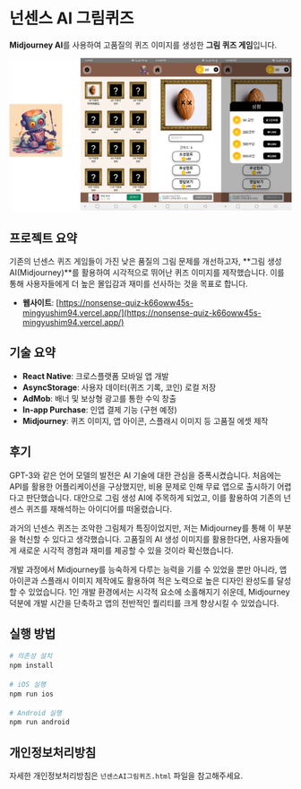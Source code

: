 # 넌센스 AI 그림퀴즈

**Midjourney AI**를 사용하여 고품질의 퀴즈 이미지를 생성한 **그림 퀴즈 게임**입니다.

![앱 스크린샷](example.png)

## 프로젝트 요약

기존의 넌센스 퀴즈 게임들이 가진 낮은 품질의 그림 문제를 개선하고자, **그림 생성 AI(Midjourney)**를 활용하여 시각적으로 뛰어난 퀴즈 이미지를 제작했습니다. 이를 통해 사용자들에게 더 높은 몰입감과 재미를 선사하는 것을 목표로 합니다.

- **웹사이트**: [https://nonsense-quiz-k66oww45s-mingyushim94.vercel.app/](https://nonsense-quiz-k66oww45s-mingyushim94.vercel.app/)

## 기술 요약

- **React Native**: 크로스플랫폼 모바일 앱 개발
- **AsyncStorage**: 사용자 데이터(퀴즈 기록, 코인) 로컬 저장
- **AdMob**: 배너 및 보상형 광고를 통한 수익 창출
- **In-app Purchase**: 인앱 결제 기능 (구현 예정)
- **Midjourney**: 퀴즈 이미지, 앱 아이콘, 스플래시 이미지 등 고품질 에셋 제작

## 후기

GPT-3와 같은 언어 모델의 발전은 AI 기술에 대한 관심을 증폭시켰습니다. 처음에는 API를 활용한 어플리케이션을 구상했지만, 비용 문제로 인해 무료 앱으로 출시하기 어렵다고 판단했습니다. 대안으로 그림 생성 AI에 주목하게 되었고, 이를 활용하여 기존의 넌센스 퀴즈를 재해석하는 아이디어를 떠올렸습니다.

과거의 넌센스 퀴즈는 조악한 그림체가 특징이었지만, 저는 Midjourney를 통해 이 부분을 혁신할 수 있다고 생각했습니다. 고품질의 AI 생성 이미지를 활용한다면, 사용자들에게 새로운 시각적 경험과 재미를 제공할 수 있을 것이라 확신했습니다.

개발 과정에서 Midjourney를 능숙하게 다루는 능력을 기를 수 있었을 뿐만 아니라, 앱 아이콘과 스플래시 이미지 제작에도 활용하여 적은 노력으로 높은 디자인 완성도를 달성할 수 있었습니다. 1인 개발 환경에서는 시각적 요소에 소홀해지기 쉬운데, Midjourney 덕분에 개발 시간을 단축하고 앱의 전반적인 퀄리티를 크게 향상시킬 수 있었습니다.

## 실행 방법

```bash
# 의존성 설치
npm install

# iOS 실행
npm run ios

# Android 실행
npm run android
```

## 개인정보처리방침

자세한 개인정보처리방침은 `넌센스AI그림퀴즈.html` 파일을 참고해주세요.
